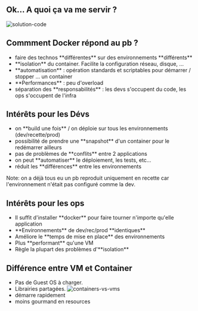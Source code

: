 ## Ok... A quoi ça va me servir ?
![solution-code](data/comment/how.gif)<!-- .element: style="width:100%" -->


## Commment Docker répond au pb ?
 * <!-- .element: class="fragment" -->faire des technos **différentes** sur des environnements **différents**
 * <!-- .element: class="fragment" -->**isolation** du container. Facilite la configuration réseau, disque, ...
 * <!-- .element: class="fragment" -->**automatisation** : opération standards et scriptables pour démarrer / stopper ... un container
 * <!-- .element: class="fragment" -->**Performances** : peu d'overload
 * <!-- .element: class="fragment" -->séparation des **responsabilités** : les devs s'occupent du code, les ops s'occupent de l'infra


## Intérêts pour les Dévs
 * <!-- .element: class="fragment" -->on **build une fois** / on déploie sur tous les environnements (dev/recette/prod)
 * <!-- .element: class="fragment" -->possibilité de prendre une **snapshot** d'un container pour le redémarrer ailleurs
 * <!-- .element: class="fragment" -->pas de problèmes de **conflits** entre 2 applications
 * <!-- .element: class="fragment" -->on peut **automatiser** le déploiement, les tests, etc...
 * <!-- .element: class="fragment" -->réduit les **différences** entre les environnements

Note: on a déjà tous eu un pb reproduit uniquement en recette car l'environnement n'était pas configuré comme la dev.


## Intérêts pour les ops
 * <!-- .element: class="fragment" -->Il suffit d'installer **docker** pour faire tourner n'importe qu'elle application
 * <!-- .element: class="fragment" -->**Environnements** de dev/rec/prod **identiques**
 * <!-- .element: class="fragment" -->Améliore le **temps de mise en place** des environnements
 * <!-- .element: class="fragment" -->Plus **performant** qu'une VM
 * <!-- .element: class="fragment" -->Règle la plupart des problèmes d'**isolation**


## Différence entre VM et Container
 * Pas de Guest OS à charger.
 * Librairies partagées.
![containers-vs-vms](data/comment/containers-vs-vms.png)
 * démarre rapidement
 * moins gourmand en resources
